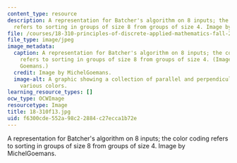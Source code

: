```yaml
---
content_type: resource
description: A representation for Batcher's algorithm on 8 inputs; the color coding
  refers to sorting in groups of size 8 from groups of size 4. Image by MichelGoemans.
file: /courses/18-310-principles-of-discrete-applied-mathematics-fall-2013/f6300cde552a98c22884c27ecca1b72e_18-310f13.jpg
file_type: image/jpeg
image_metadata:
  caption: A representation for Batcher's algorithm on 8 inputs; the color coding
    refers to sorting in groups of size 8 from groups of size 4. (Image by Michel
    Goemans.)
  credit: Image by MichelGoemans.
  image-alt: A graphic showing a collection of parallel and perpendicular lines of
    various colors.
learning_resource_types: []
ocw_type: OCWImage
resourcetype: Image
title: 18-310f13.jpg
uid: f6300cde-552a-98c2-2884-c27ecca1b72e
---
```

A representation for Batcher's algorithm on 8 inputs; the color coding refers to sorting in groups of size 8 from groups of size 4. Image by MichelGoemans.


